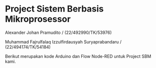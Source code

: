 # Project Sistem Berbasis Mikroprosessor

Alexander Johan Pramudito / (22/492990/TK/53976)

Muhammad Fajrulfalaq Izzulfirdausyah Suryaprabandaru / (22/494174/TK/54184)


Berikut merupakan kode Arduino dan Flow Node-RED untuk Project SBM kami.
